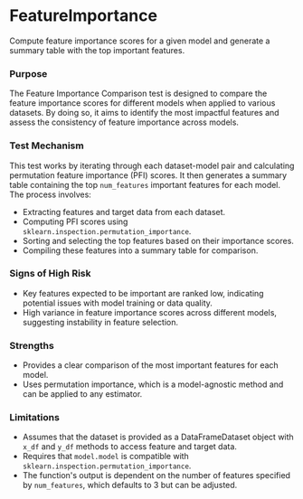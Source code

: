 # FeatureImportance

Compute feature importance scores for a given model and generate a summary table
with the top important features.

### Purpose

The Feature Importance Comparison test is designed to compare the feature importance scores for different models
when applied to various datasets. By doing so, it aims to identify the most impactful features and assess the
consistency of feature importance across models.

### Test Mechanism

This test works by iterating through each dataset-model pair and calculating permutation feature importance (PFI)
scores. It then generates a summary table containing the top `num_features` important features for each model. The
process involves:

- Extracting features and target data from each dataset.
- Computing PFI scores using `sklearn.inspection.permutation_importance`.
- Sorting and selecting the top features based on their importance scores.
- Compiling these features into a summary table for comparison.

### Signs of High Risk

- Key features expected to be important are ranked low, indicating potential issues with model training or data
quality.
- High variance in feature importance scores across different models, suggesting instability in feature selection.

### Strengths

- Provides a clear comparison of the most important features for each model.
- Uses permutation importance, which is a model-agnostic method and can be applied to any estimator.

### Limitations

- Assumes that the dataset is provided as a DataFrameDataset object with `x_df` and `y_df` methods to access
feature and target data.
- Requires that `model.model` is compatible with `sklearn.inspection.permutation_importance`.
- The function's output is dependent on the number of features specified by `num_features`, which defaults to 3 but
can be adjusted.